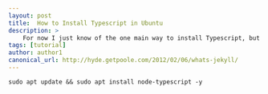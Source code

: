 ```yaml
---
layout: post
title:  How to Install Typescript in Ubuntu
description: >
	For now I just know of the one main way to install Typescript, but as and when I find out more ways, such as a PPA, I'll post them here.
tags: [tutorial]
author: author1
canonical_url: http://hyde.getpoole.com/2012/02/06/whats-jekyll/
---
```




`sudo apt update && sudo apt install node-typescript -y`
